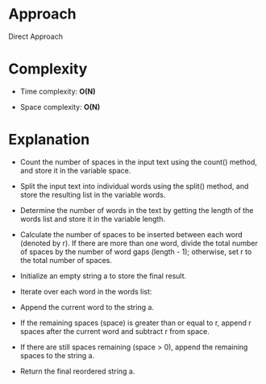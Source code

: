 # Approach
 
Direct Approach

# Complexity

- Time complexity: **O(N)**

- Space complexity: **O(N)**

# Explanation

- Count the number of spaces in the input text using the count() method, and store it in the variable space.

- Split the input text into individual words using the split() method, and store the resulting list in the variable words.

- Determine the number of words in the text by getting the length of the words list and store it in the variable length.

- Calculate the number of spaces to be inserted between each word (denoted by r). If there are more than one word, divide the total number of spaces by the number of word gaps (length - 1); otherwise, set r to the total number of spaces.

- Initialize an empty string a to store the final result.

- Iterate over each word in the words list:

- Append the current word to the string a.

- If the remaining spaces (space) is greater than or equal to r, append r spaces after the current word and subtract r from space.

- If there are still spaces remaining (space > 0), append the remaining spaces to the string a.

- Return the final reordered string a.
